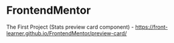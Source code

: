 # FrontendMentor
The First Project (Stats preview card component) - https://front-learner.github.io/FrontendMentor/preview-card/ 
